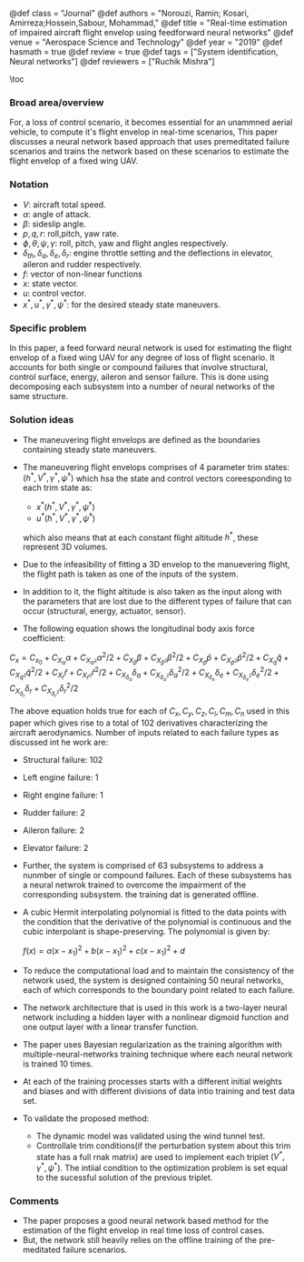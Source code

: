 @def class = "Journal"
@def authors = "Norouzi, Ramin; Kosari, Amirreza;Hossein,Sabour, Mohammad,"
@def title = "Real-time estimation of impaired aircraft flight envelop using feedforward neural networks"
@def venue = "Aerospace Science and Technology"
@def year = "2019"
@def hasmath = true
@def review = true
@def tags = ["System identification, Neural networks"]
@def reviewers = ["Ruchik Mishra"]

\toc

### Broad area/overview
For, a loss of control scenario, it becomes essential for an unammned aerial vehicle, to compute it's flight envelop in real-time scenarios, This paper discusses a neural network based approach that uses premeditated failure scenarios and trains the network based on these scenarios to estimate the flight envelop of a fixed wing UAV.

### Notation

- $V$: aircraft total speed.
- $\alpha$: angle of attack.
- $\beta$: sideslip angle.
- $p,q,r$: roll,pitch, yaw rate.
- $\phi,\theta,\psi, \gamma$: roll, pitch, yaw and flight angles respectively.
- $\delta_{th}, \delta_{a},\delta_{e},\delta_{r}$: engine throttle setting and the deflections in elevator, aileron and rudder respectively.
- $f$: vector of non-linear functions
- $x$: state vector.
- $u$: control vector.
- $x^{*},u^{*},\gamma^{*},\psi^{*}$: for the desired steady state maneuvers.




### Specific problem
In this paper, a feed forward neural network is used for estimating the flight envelop of a fixed wing UAV for any degree of loss of flight scenario. It accounts for both single or compound failures that involve structural, control surface, energy, aileron and sensor failure. This is done using decomposing each subsystem into a number of neural networks of the same structure.



### Solution ideas
- The maneuvering flight envelops are defined as the boundaries containing steady state maneuvers.
- The maneuvering flight envelops comprises of 4 parameter trim states: $(h^{*},V^{*},\gamma^{*},\dot{\psi}^{*})$ which hsa the state and control vectors coreesponding to each trim state as:
  - $x^{*}(h^{*},V^{*},\gamma^{*},\dot{\psi}^{*})$
  - $u^{*}(h^{*},V^{*},\gamma^{*},\dot{\psi}^{*})$

  which also means that at each constant flight altitude $h^{*}$, these represent 3D volumes.
- Due to the infeasibility of fitting a 3D envelop to the manuevering flight, the flight path is taken as one of the inputs of the system.
- In addition to it, the flight altitude is also taken as the input along with the parameters that are lost due to the different types of failure that can occur (structural, energy, actuator, sensor).
-   The following equation shows the longitudinal body axis force coefficient:

  $C_{x} = C_{x_{0}} + C_{X_{\alpha}}\alpha+C_{X_{\alpha^{2}}}\alpha^{2}/2+ C_{X_{\beta}}\beta+C_{X_{\beta^{2}}}\beta^{2}/2+C_{X_{\hat{p}}}\hat{p}+C_{X_{\hat{p}^{2}}}\hat{p}^{2}/2+C_{X_{\hat{q}}}\hat{q}+C_{X_{\hat{q}^{2}}}\hat{q}^{2}/2+C_{X_{\hat{r}}}\hat{r}+C_{X_{\hat{r}^{2}}}\hat{r}^{2}/2+C_{X_{\delta_{a}}}\delta_{a}+C_{X_{\delta_{a}^{2}}}\delta_{a}^{2}/2+C_{X_{\delta_{e}}}\delta_{e}+C_{X_{\delta_{e}^{2}}}\delta_{e}^{2}/2+C_{X_{\delta_{r}}}\delta_{r}+C_{X_{\delta_{r}^{2}}}\delta_{r}^{2}/2$

The above equation holds true for each of $C_{x},C_{y},C_{z},C_{l},C_{m},C_{n}$ used in this paper which gives rise to a total of 102 derivatives characterizing the aircraft aerodynamics. Number of inputs related to each failure types as discussed int he work are:
- Structural failure: 102
- Left engine failure: 1
- Right engine failure: 1
- Rudder failure: 2
- Aileron failure: 2
- Elevator failure: 2

- Further, the system is comprised of 63 subsystems to address a nunmber of single or compound failures. Each of these subsystems has a neural netwrok trained to overcome the impairment of the corresponding subsystem. the training dat is generated offline.
- A cubic Hermit interpolating polynomial is fitted to the data points with the condition that the derivative of the polynomial is continuous and the cubic interpolant is shape-preserving. The polynomial is given by:

  $f(x) = a(x-x_{1})^{2}+b(x-x_{1})^{2}+c(x-x_{1})^{2}+d$

- To reduce the computational load and to maintain the consistency of the network used, the system is designed containing 50 neural networks, each of which corresponds to the boundary point related to each failure.

- The network architecture that is used in this work is a two-layer neural network including a hidden layer with a nonlinear digmoid function and one output layer with a linear transfer function.
- The paper uses Bayesian regularization as the training algorithm with multiple-neural-networks training technique where each neural network is trained 10 times.
- At each of the training processes starts with a different initial weights and biases and with different divisions of data intio training and test data set.
- To validate the proposed method:
  - The dynamic model was validated using the wind tunnel test.
  - Controllale trim conditions(if the perturbation system about this trim state has a full rnak matrix) are used to implement each triplet $(V^{*},\gamma^{*},\psi^{*})$. The intiial condition to the optimization problem is set equal to the sucessful solution of the previous triplet.


### Comments
- The paper proposes a good neural network based method for the estimation of the flight envelop in real time loss of control cases.
- But, the network still heavily relies on the offline training of the pre-meditated failure scenarios.
